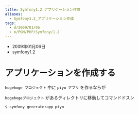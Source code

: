 ```yaml
---
title: Symfony1.2 アプリケーション作成
aliases:
  - Symfony1.2_アプリケーション作成
tags:
  - d/2009/01/06
  - n/PGM/PHP/Symfony/1.2
---
```


- 2009年01月06日
- symfony1.2

アプリケーションを作成する
================================================================================
`hogehoge プロジェクト` 中に `piyo アプリ` を作るならが

`hogehogeプロジェクト` があるディレクトリに移動してコマンドドスン

```
$ symfony generate:app piyo
```

